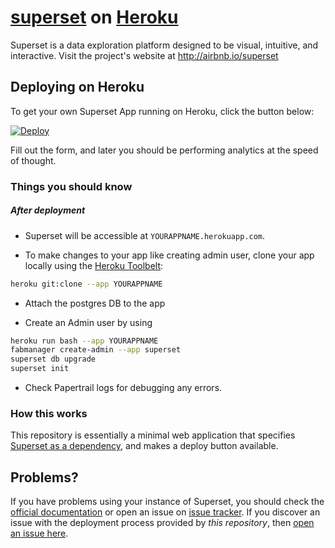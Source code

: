 # [superset](https://github.com/apache/incubator-superset) on [Heroku](http://heroku.com)

Superset is a data exploration platform designed to be visual, intuitive, and interactive. Visit the project's website at <http://airbnb.io/superset>

## Deploying on Heroku

To get your own Superset App running on Heroku, click the button below:

[![Deploy](https://www.herokucdn.com/deploy/button.svg)](https://heroku.com/deploy?template=https://github.com/shenchouyeh/superset-on-heroku)

Fill out the form, and later you should be performing analytics at the speed of thought.

### Things you should know
##### After deployment

- Superset will be accessible at `YOURAPPNAME.herokuapp.com`.

- To make changes to your app like creating admin user, clone your app locally using the [Heroku Toolbelt](https://toolbelt.heroku.com/):

```sh
heroku git:clone --app YOURAPPNAME
```

- Attach the postgres DB to the app


- Create an Admin user by using

```sh
heroku run bash --app YOURAPPNAME
fabmanager create-admin --app superset
superset db upgrade
superset init
```

- Check Papertrail logs for debugging any errors.

### How this works

This repository is essentially a minimal web application that specifies [Superset as a dependency](https://github.com/apache/incubator-superset), and makes a deploy button available.

## Problems?

If you have problems using your instance of Superset, you should check the [official documentation](https://superset.incubator.apache.org/installation.html) or open an issue on [issue tracker](https://github.com/apache/incubator-superset/issues). If you discover an issue with the deployment process provided by *this repository*, then [open an issue here](https://github.com/dugjason/superset-on-heroku/issues).

